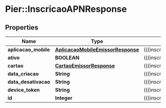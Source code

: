# Pier::InscricaoAPNResponse

## Properties
Name | Type | Description | Notes
------------ | ------------- | ------------- | -------------
**aplicacao_mobile** | [**AplicacaoMobileEmissorResponse**](AplicacaoMobileEmissorResponse.md) | {{{inscricao_apn_resposta_aplicacao_mobile_descricao}}} | [optional] 
**ativo** | **BOOLEAN** | {{{inscricao_apn_resposta_ativo_descricao}}} | [optional] 
**cartao** | [**CartaoEmissorResponse**](CartaoEmissorResponse.md) | {{{inscricao_apn_resposta_cartao_descricao}}} | [optional] 
**data_criacao** | **String** | {{{inscricao_apn_resposta_data_criacao_descricao}}} | [optional] 
**data_desativacao** | **String** | {{{inscricao_apn_resposta_data_desativacao_descricao}}} | [optional] 
**device_token** | **String** | {{{inscricao_apn_resposta_device_token_descricao}}} | [optional] 
**id** | **Integer** | {{{inscricao_apn_resposta_id_descricao}}} | [optional] 



